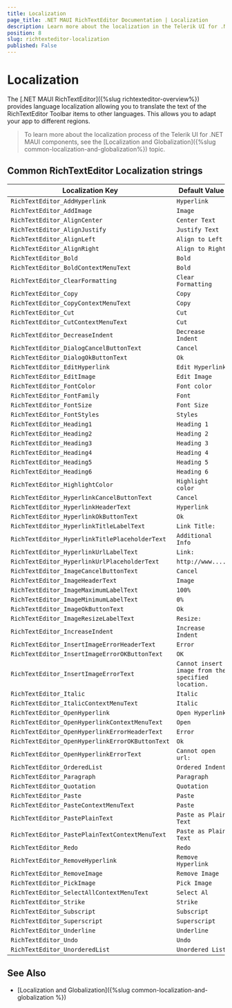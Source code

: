 ```yaml
---
title: Localization
page_title: .NET MAUI RichTextEditor Documentation | Localization
description: Learn more about the localization in the Telerik UI for .NET MAUI RichTextEditor control.
position: 8
slug: richtexteditor-localization
published: False
---
```


# Localization

The [.NET MAUI RichTextEditor]({%slug richtexteditor-overview%}) provides language localization allowing you to translate the text of the RichTextEditor Toolbar items to other languages. This allows you to adapt your app to different regions.

> To learn more about the localization process of the Telerik UI for .NET MAUI components, see the [Localization and Globalization]({%slug common-localization-and-globalization%}) topic.

## Common RichTextEditor Localization strings

| Localization Key | Default Value |
| -----------------| ------------- |
| `RichTextEditor_AddHyperlink` | `Hyperlink` |
| `RichTextEditor_AddImage` | `Image` |
| `RichTextEditor_AlignCenter` | `Center Text` |
| `RichTextEditor_AlignJustify` | `Justify Text` |
| `RichTextEditor_AlignLeft` | `Align to Left` |
| `RichTextEditor_AlignRight` | `Align to Right` |
| `RichTextEditor_Bold` | `Bold` |
| `RichTextEditor_BoldContextMenuText` | `Bold` |
| `RichTextEditor_ClearFormatting` | `Clear Formatting` |
| `RichTextEditor_Copy` | `Copy` |
| `RichTextEditor_CopyContextMenuText` | `Copy` |
| `RichTextEditor_Cut` | `Cut` |
| `RichTextEditor_CutContextMenuText` | `Cut` |
| `RichTextEditor_DecreaseIndent` | `Decrease Indent` |
| `RichTextEditor_DialogCancelButtonText` | `Cancel` |
| `RichTextEditor_DialogOkButtonText` | `Ok` |
| `RichTextEditor_EditHyperlink` | `Edit Hyperlink` |
| `RichTextEditor_EditImage` | `Edit Image` |
| `RichTextEditor_FontColor` | `Font color` |
| `RichTextEditor_FontFamily` | `Font` |
| `RichTextEditor_FontSize` | `Font Size` |
| `RichTextEditor_FontStyles` | `Styles` |
| `RichTextEditor_Heading1` | `Heading 1` |
| `RichTextEditor_Heading2` | `Heading 2` |
| `RichTextEditor_Heading3` | `Heading 3` |
| `RichTextEditor_Heading4` | `Heading 4` |
| `RichTextEditor_Heading5` | `Heading 5` |
| `RichTextEditor_Heading6` | `Heading 6` |
| `RichTextEditor_HighlightColor` | `Highlight color` |
| `RichTextEditor_HyperlinkCancelButtonText` | `Cancel` |
| `RichTextEditor_HyperlinkHeaderText` | `Hyperlink` |
| `RichTextEditor_HyperlinkOkButtonText` | `Ok` |
| `RichTextEditor_HyperlinkTitleLabelText` | `Link Title:` |
| `RichTextEditor_HyperlinkTitlePlaceholderText` | `Additional Info` |
| `RichTextEditor_HyperlinkUrlLabelText` | `Link:` |
| `RichTextEditor_HyperlinkUrlPlaceholderText` | `http://www....` |
| `RichTextEditor_ImageCancelButtonText` | `Cancel` |
| `RichTextEditor_ImageHeaderText`  | `Image` |
| `RichTextEditor_ImageMaximumLabelText` | `100%` |
| `RichTextEditor_ImageMinimumLabelText` | `0%` |
| `RichTextEditor_ImageOkButtonText` | `Ok` |
| `RichTextEditor_ImageResizeLabelText` | `Resize:` |
| `RichTextEditor_IncreaseIndent` | `Increase Indent` |
| `RichTextEditor_InsertImageErrorHeaderText` | `Error` |
| `RichTextEditor_InsertImageErrorOKButtonText` | `OK` |
| `RichTextEditor_InsertImageErrorText` | `Cannot insert image from the specified location.` |
| `RichTextEditor_Italic` | `Italic` |
| `RichTextEditor_ItalicContextMenuText` | `Italic` |
| `RichTextEditor_OpenHyperlink` | `Open Hyperlink` |
| `RichTextEditor_OpenHyperlinkContextMenuText` | `Open` |
| `RichTextEditor_OpenHyperlinkErrorHeaderText` | `Error` |
| `RichTextEditor_OpenHyperlinkErrorOKButtonText` | `Ok` |
| `RichTextEditor_OpenHyperlinkErrorText` | `Cannot open url:` |
| `RichTextEditor_OrderedList` | `Ordered Indent` |
| `RichTextEditor_Paragraph` | `Paragraph` |
| `RichTextEditor_Quotation` | `Quotation` |
| `RichTextEditor_Paste` | `Paste` |
| `RichTextEditor_PasteContextMenuText` | `Paste` |
| `RichTextEditor_PastePlainText` | `Paste as Plain Text` |
| `RichTextEditor_PastePlainTextContextMenuText` | `Paste as Plain Text` |
| `RichTextEditor_Redo` | `Redo` |
| `RichTextEditor_RemoveHyperlink` | `Remove Hyperlink` |
| `RichTextEditor_RemoveImage` | `Remove Image` |
| `RichTextEditor_PickImage` | `Pick Image` |
| `RichTextEditor_SelectAllContextMenuText`  | `Select Al` |
| `RichTextEditor_Strike` | `Strike` |
| `RichTextEditor_Subscript` | `Subscript` |
| `RichTextEditor_Superscript` | `Superscript` |
| `RichTextEditor_Underline` | `Underline` |
| `RichTextEditor_Undo` | `Undo` |
| `RichTextEditor_UnorderedList` | `Unordered List` |

## See Also

* [Localization and Globalization]({%slug common-localization-and-globalization %})
